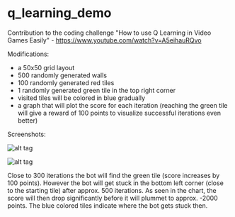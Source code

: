 # q_learning_demo

Contribution to the coding challenge "How to use Q Learning in Video Games Easily" - https://www.youtube.com/watch?v=A5eihauRQvo

Modifications:

- a 50x50 grid layout
- 500 randomly generated walls
- 100 randomly generated red tiles
- 1 randomly generated green tile in the top right corner
- visited tiles will be colored in blue gradually
- a graph that will plot the score for each iteration (reaching the green tile will give a reward of 100 points to visualize successful iterations even better)

Screenshots:

![alt tag](https://github.com/berdy1337/q_learning_demo/blob/master/demo.png)

![alt tag](https://github.com/berdy1337/q_learning_demo/blob/master/figure_1.png)

Close to 300 iterations the bot will find the green tile (score increases by 100 points).
However the bot will get stuck in the bottom left corner (close to the starting tile) after approx. 500 iterations. As seen in the chart, the score will then drop significantly before it will plummet to approx. -2000 points. 
The blue colored tiles indicate where the bot gets stuck then.
